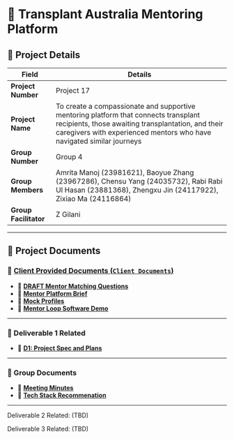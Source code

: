 # 📌 Transplant Australia Mentoring Platform  

## 📌 Project Details

| **Field**           | **Details** |
|---------------------|------------|
| **Project Number**  | Project 17 |
| **Project Name**    | To create a compassionate and supportive mentoring platform that connects transplant recipients, those awaiting transplantation, and their caregivers with experienced mentors who have navigated similar journeys |
| **Group Number**    | Group 4 |
| **Group Members**   | Amrita Manoj (23981621), Baoyue Zhang (23967286), Chensu Yang (24035732), Rabi Rabi Ul Hasan (23881368), Zhengxu Jin (24117922), Zixiao Ma (24116864) |
| **Group Facilitator** | Z Gilani |


---

## 📂 Project Documents

### 📁 [Client Provided Documents (`Client Documents`)](https://github.com/HohhotDog/Transplant-Australia-Mentoring-Platform/tree/main/Client%20Documents)

- 📄 [**DRAFT Mentor Matching Questions**](https://github.com/HohhotDog/Transplant-Australia-Mentoring-Platform/blob/main/Client%20Documents/DRAFT%20Mentor%20Matching%20Questions%201.docx)
- 📄 [**Mentor Platform Brief**](https://github.com/HohhotDog/Transplant-Australia-Mentoring-Platform/blob/main/Client%20Documents/Mentor%20Platform%20Brief%20.docx)
- 📄 [**Mock Profiles**](https://github.com/HohhotDog/Transplant-Australia-Mentoring-Platform/blob/main/Client%20Documents/Mock%20Profiles%20-%20Mentor%20Platform.docx)
- 🔗 [**Mentor Loop Software Demo**](https://mentorloop.com/mentoring-software-demo/)

---

### 📁 Deliverable 1 Related
- 🔗 [**D1: Project Spec and Plans**](https://docs.google.com/document/d/1B2W0x1fQyBrHjshv2L554beMLIA2AuBJ89yiS-ADU58/edit?usp=sharing)

---

### 📁 Group Documents
- 🔗 [**Meeting Minutes**](https://docs.google.com/document/d/1B1b7HbDKNtuweympwyXPBBPjXx0_4ljawXAbKCIf5Gk/edit?addon_store&tab=t.0)
- 🔗 [**Tech Stack Recommenation**](https://uniwa-my.sharepoint.com/:x:/g/personal/23981621_student_uwa_edu_au/EeZlgnIbNuhBtDsCMlEQSbcBj5aL5HKv-Mno2Ur1C0kJ1g?e=rTeNT5&wdOrigin=TEAMS-MAGLEV.p2p_ns.rwc&wdE)

---

Deliverable 2 Related: (TBD)

Deliverable 3 Related: (TBD)

